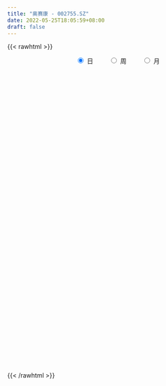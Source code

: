 ```yaml
---
title: "奥赛康 - 002755.SZ"
date: 2022-05-25T18:05:59+08:00
draft: false
---
```

{{< rawhtml >}}
    <div style="text-align: center">
        <label style="padding: 1rem;"><input style="margin-right: .5rem" type="radio" name="period" value="D" checked onclick="period_change(this)">日</label>
        <label style="padding: 1rem;"><input style="margin-right: .5rem" type="radio" name="period" value="W" onclick="period_change(this)">周</label>
        <label style="padding: 1rem;"><input style="margin-right: .5rem" type="radio" name="period" value="M" onclick="period_change(this)">月</label>
    </div>
    <div id="chart" style="height: 700px;"></div> 
    <script type="text/javascript">
        const D_v = [19133.1,23947.04,15604.1,13446.9,20230.55,11198.94,10603.0,24685.96,15174.01,17225.31,13913.3,32974.3,13613.81,39323.81,14597.67,12302.87,15708.53,20992.11,20448.67,9148.48,19006.81,14945.27,13310.89,20410.63,11334.77,13859.94,13326.19,13798.34,13810.28,19787.56,14853.7,14745.25,21024.53,20745.02,31157.51,18653.51,18415.11,13772.4,13165.37,17562.25,15496.0,16410.85,19419.75,43965.91,18924.09,14592.1,13659.76,14259.65,11035.7,17398.89,23023.6,20083.4,11269.7,17185.42,11309.6,16431.72,16009.18,18704.69,12387.46,10755.2,9518.85,8356.5,10265.4,9144.65,11172.0,7544.84,9006.64,24723.54,23884.2,15470.67,16923.79,8555.79,8182.2,9477.08,10309.35,34014.3,17274.26,10521.75,16242.3,14322.09,16048.3,16973.78,13105.2,15759.7,15355.51,16884.83,22465.21,18026.9,12821.0,17846.21,14108.1,14252.1,28109.59,22546.44,21341.67,9530.49,16156.9,6305.66,8385.8,9795.56,8762.69,8113.27,12146.77,9404.88,16642.83,7165.23,9457.4,23029.14,38024.04,34742.53,90241.03,13447.0,67278.87,39855.38,37025.65,27905.2,17397.9,14022.98,10389.92,10230.7,17135.37,12113.2,13165.3,14648.8,10844.4,41428.05,26739.28,11568.3,24424.21,14968.5,11757.91,13497.51,8396.1,22026.7,12057.4,16122.5,12422.1,10746.0,13302.77,14553.7,8546.07,10525.7,14854.7,7307.8,7169.8,9387.82,31646.69,25408.03,29725.45,11083.71,18415.7,9797.84,15747.49,34526.2,17593.75,27924.18,18134.4,57359.46,30980.66,77187.49,99185.41,84996.7,42818.29,36834.5,49061.94,35869.76,27146.8,27631.46,29030.67,18276.0,21079.7,21175.5,19787.75,18534.38,15642.0,17567.37,13002.31,10571.7,13629.83,23536.09,9827.0,12767.15,9659.94,8630.47,13357.2,11604.4,10558.5,16817.5,10961.5,10488.14,17830.62,14074.53,11350.0,7487.33,10110.9,12338.92,18568.18,14205.5,17299.13,20157.52,15355.1,16328.52,15109.7,16591.6,18632.7,14921.09,9167.14,23712.28,17123.45,22571.68,87501.12,56459.21,24213.1,23639.9,23940.98,23375.66,20810.0,14177.5,13712.1,15844.33,15890.71,13240.2,11334.61,8107.0,10023.0,8483.8,6544.5,8551.7,15345.28,12808.1,17038.28,25765.7,24056.88,19033.78,22768.76,24330.42,13032.91,9714.32,11575.2,13196.8,15459.32,17859.4,14288.4,15095.7,10350.98,8295.4,10710.38,13158.98,18645.2,13169.02]
const D_histogram = [0.0,-0.005654245,-0.0013456764,-0.0035874841,-0.0248957407,-0.0286903512,-0.0375935224,-0.0623373492,-0.0584925378,-0.0399369858,-0.0212177576,-0.0397751415,-0.0435552567,-0.006358399,0.0087144659,0.0185363031,0.0213699441,0.0435004564,0.0393949286,0.0315362866,0.0185255218,-0.0002208823,-0.0222044661,-0.0506682722,-0.0627344153,-0.0509582494,-0.0445100803,-0.0244072034,-0.0082311967,0.0040161348,0.00740628,0.0107939048,0.0222740598,0.0413647633,0.0571106234,0.0583172301,0.0361748594,0.0247268042,0.010314681,-0.009690501,-0.0295778059,-0.0387086391,-0.0322343496,-0.0041196399,0.0067383106,0.0055573325,-0.003758347,-0.009379494,-0.0098162256,-0.0190835548,-0.0410145471,-0.0766596819,-0.0990737999,-0.1207286515,-0.1264573755,-0.1069373174,-0.0857730632,-0.0510905204,-0.0306964757,-0.0215336643,-0.0147362092,0.0011049421,0.0109325664,0.0202799906,0.0192175554,0.0186622589,0.0228786381,0.0393852862,0.0556202209,0.0534762498,0.0359741841,0.0262740496,0.021274451,0.0245400688,0.0187191572,0.0425651772,0.0396246047,0.0320839082,0.034745646,0.0308198142,0.0363022846,0.0498642629,0.0561785486,0.0632346632,0.0689653707,0.0606442067,0.0470044739,0.0338299331,0.0234750213,0.0179294223,0.0220298184,0.0223383278,0.0399865458,0.0330251325,0.0122048903,-0.0034746507,-0.0272275889,-0.0375027813,-0.029771792,-0.020026765,-0.020971763,-0.0093744252,0.0037540305,0.004381857,-0.0079737807,-0.0080178496,-0.0054300943,-0.0013160408,0.0220491234,0.0364219402,0.1100542618,0.0635561358,-0.0061669982,-0.072099997,-0.1403330615,-0.1876039026,-0.1869215936,-0.1832345101,-0.1685052737,-0.1395849835,-0.0978625095,-0.0653962267,-0.0434753134,-0.0158123653,0.0006337715,0.0481146252,0.0677763857,0.0764746191,0.106388798,0.1139667264,0.1100786081,0.1034239605,0.0894048397,0.063642824,0.0489567909,0.0488911959,0.0380979381,0.0331851128,0.0232054585,0.0009476244,-0.0074196498,-0.0040723465,-0.0063122952,-0.0080933565,-0.0088368068,-0.0056799059,0.032316124,0.030732748,0.036263556,0.0446044575,0.0522532347,0.0442700819,0.0402084373,0.0585094688,0.0610163184,0.0724984982,0.0767137315,0.1059726698,0.1255406466,0.1530388375,0.1664864568,0.1317524489,0.109182959,0.0900668201,0.0853991733,0.0528233602,0.0285932441,0.0146281221,-0.0247513747,-0.0581558819,-0.0948661858,-0.1302315116,-0.1638794518,-0.2045243992,-0.2207928651,-0.2344664592,-0.233137093,-0.2085407735,-0.1695370749,-0.1021015101,-0.0546093147,-0.0385749831,-0.0225888046,-0.0112484049,-0.0059414409,-0.0123388953,-0.0072018419,0.0112937055,0.0186596679,0.0288319831,0.0133608837,0.0164209189,0.0238781287,0.0291788234,0.0359743639,0.0362486754,0.0431876119,0.0398017363,0.0000369435,-0.0387469922,-0.0377804704,-0.0182454556,-0.0103907242,-0.0383248157,-0.0456574652,-0.0319309582,-0.0165007718,0.0005023338,0.0156843091,0.0359131662,0.0894336828,0.0899736884,0.0857911086,0.0812249329,0.0751962117,0.0754153865,0.0544783563,0.0480578318,0.0241595942,-0.0133246748,-0.0586054014,-0.078823937,-0.099963378,-0.1037514309,-0.110906986,-0.1042291015,-0.0979276645,-0.0919693123,-0.116323031,-0.1485613331,-0.2015818987,-0.2414151539,-0.2403501974,-0.2271989403,-0.1658004975,-0.1293328527,-0.1081937377,-0.0694440281,-0.0355692717,-0.0141028624,0.0189147264,0.0535693638,0.0624224339,0.0551353922,0.0552191445,0.0534107551,0.0618766524,0.0838555674,0.0663739907,0.0695968403]
const D_fast = [0.0,-0.0070678063,-0.0030956567,-0.0062343354,-0.0337665272,-0.0447337256,-0.0630352773,-0.1033634414,-0.1141417644,-0.1055704589,-0.0921556702,-0.1206568394,-0.1353257688,-0.0997185109,-0.0824670295,-0.0680111164,-0.0598349895,-0.0268293631,-0.0210861587,-0.021060729,-0.0294401134,-0.0482417381,-0.0757764384,-0.1169073126,-0.1446570595,-0.145620456,-0.150299807,-0.1362987309,-0.1221805233,-0.1089291582,-0.103687443,-0.0976013419,-0.080552672,-0.0511207776,-0.0210972618,-0.0053113475,-0.0184100033,-0.0236763576,-0.0355098105,-0.0579376177,-0.0852193741,-0.104027367,-0.105611665,-0.0785268652,-0.065984337,-0.065775982,-0.0760312483,-0.0839972688,-0.0868880568,-0.1009262747,-0.1331109038,-0.187920959,-0.235103527,-0.2869405414,-0.3242836093,-0.3314978806,-0.3317768922,-0.3098669795,-0.2971470538,-0.2933676584,-0.2902542556,-0.2741368688,-0.2615761028,-0.247158681,-0.2434167274,-0.2393064591,-0.2293704204,-0.2030174508,-0.1728774609,-0.1616523695,-0.1701608892,-0.1732925113,-0.1729734971,-0.1635728621,-0.1647139844,-0.1302266701,-0.1232610915,-0.1227808109,-0.1114326616,-0.1076535399,-0.0930954982,-0.0670674542,-0.0467085314,-0.023843751,-0.0008717009,0.0059681869,0.0040795726,-0.000637485,-0.0051236415,-0.0061868849,0.0034209658,0.0093140572,0.0369589116,0.0382537814,0.0204847617,0.0039365581,-0.0266232773,-0.0462741651,-0.0459861237,-0.0412477879,-0.0474357267,-0.0381819952,-0.0241150319,-0.0223917411,-0.036740824,-0.0387893553,-0.0375591236,-0.0337740803,-0.0048966352,0.0185816666,0.1197275536,0.0891184616,0.017853578,-0.06610442,-0.1694207498,-0.2635925667,-0.309640656,-0.3517622,-0.3791592821,-0.3851352377,-0.3678783912,-0.3517611651,-0.34070908,-0.3169992233,-0.3003946436,-0.2408851336,-0.2042792767,-0.1764623885,-0.1199510101,-0.0838814002,-0.0602498664,-0.0410485239,-0.0327164347,-0.0425677445,-0.0450145799,-0.0328573759,-0.0341261491,-0.0307426963,-0.0349209859,-0.0569419139,-0.0671641006,-0.0648348839,-0.0686529064,-0.0724573068,-0.0754099589,-0.0736730344,-0.0275979734,-0.0214981625,-0.0069014654,0.0125905504,0.0333026363,0.036387004,0.0423774687,0.0753058673,0.0930667965,0.1226736009,0.1460672671,0.2018193728,0.2527725112,0.3185304116,0.373599645,0.3718037494,0.3765299992,0.3799305654,0.3966127119,0.3772427388,0.3601609338,0.3498528423,0.3042855018,0.2563420241,0.1959151738,0.1279919701,0.0533741669,-0.0384018803,-0.1098685624,-0.1821587714,-0.2391136784,-0.2666525523,-0.2700331224,-0.2281229352,-0.1942830685,-0.1878924826,-0.1775535053,-0.1690252068,-0.1652036031,-0.1746857813,-0.1713491883,-0.1500302145,-0.1379993352,-0.1206190242,-0.1327499027,-0.1255846377,-0.1121578958,-0.0995624952,-0.0837733637,-0.0744368833,-0.0567010439,-0.0501364855,-0.0898920424,-0.1383627261,-0.1468413219,-0.1318676711,-0.1266106207,-0.1641259161,-0.182872932,-0.1771291645,-0.1658241711,-0.1486954819,-0.1295924294,-0.1003852808,-0.0245063435,-0.0014729158,0.0157922816,0.0315323391,0.0443026708,0.0633756923,0.0560582511,0.0616521846,0.0437938455,0.0029784078,-0.0569536691,-0.096878189,-0.1430084745,-0.172734385,-0.2076166867,-0.2269960775,-0.2451765567,-0.2622105326,-0.3156450091,-0.3850236444,-0.4884396846,-0.5886267283,-0.6476493212,-0.6912977991,-0.6713494807,-0.6672150491,-0.6731243686,-0.6517356659,-0.6267532275,-0.6088125338,-0.5710662634,-0.5230192851,-0.4985606065,-0.4920638001,-0.4781752617,-0.4666309623,-0.442695902,-0.3997530951,-0.4006411741,-0.3800191144]
const D_slow = [0.0,-0.0014135613,-0.0017499803,-0.0026468514,-0.0088707865,-0.0160433743,-0.0254417549,-0.0410260922,-0.0556492267,-0.0656334731,-0.0709379125,-0.0808816979,-0.0917705121,-0.0933601118,-0.0911814954,-0.0865474196,-0.0812049336,-0.0703298195,-0.0604810873,-0.0525970157,-0.0479656352,-0.0480208558,-0.0535719723,-0.0662390404,-0.0819226442,-0.0946622066,-0.1057897266,-0.1118915275,-0.1139493267,-0.112945293,-0.111093723,-0.1083952468,-0.1028267318,-0.092485541,-0.0782078851,-0.0636285776,-0.0545848627,-0.0484031617,-0.0458244915,-0.0482471167,-0.0556415682,-0.0653187279,-0.0733773154,-0.0744072253,-0.0727226477,-0.0713333145,-0.0722729013,-0.0746177748,-0.0770718312,-0.0818427199,-0.0920963567,-0.1112612771,-0.1360297271,-0.16621189,-0.1978262338,-0.2245605632,-0.246003829,-0.2587764591,-0.266450578,-0.2718339941,-0.2755180464,-0.2752418109,-0.2725086693,-0.2674386716,-0.2626342828,-0.257968718,-0.2522490585,-0.242402737,-0.2284976817,-0.2151286193,-0.2061350733,-0.1995665609,-0.1942479481,-0.1881129309,-0.1834331416,-0.1727918473,-0.1628856961,-0.1548647191,-0.1461783076,-0.1384733541,-0.1293977829,-0.1169317172,-0.10288708,-0.0870784142,-0.0698370715,-0.0546760199,-0.0429249014,-0.0344674181,-0.0285986628,-0.0241163072,-0.0186088526,-0.0130242707,-0.0030276342,0.0052286489,0.0082798715,0.0074112088,0.0006043116,-0.0087713837,-0.0162143317,-0.021221023,-0.0264639637,-0.02880757,-0.0278690624,-0.0267735981,-0.0287670433,-0.0307715057,-0.0321290293,-0.0324580395,-0.0269457587,-0.0178402736,0.0096732918,0.0255623258,0.0240205762,0.005995577,-0.0290876884,-0.075988664,-0.1227190624,-0.16852769,-0.2106540084,-0.2455502543,-0.2700158816,-0.2863649383,-0.2972337667,-0.301186858,-0.3010284151,-0.2889997588,-0.2720556624,-0.2529370076,-0.2263398081,-0.1978481265,-0.1703284745,-0.1444724844,-0.1221212744,-0.1062105685,-0.0939713707,-0.0817485718,-0.0722240872,-0.0639278091,-0.0581264444,-0.0578895383,-0.0597444508,-0.0607625374,-0.0623406112,-0.0643639503,-0.066573152,-0.0679931285,-0.0599140975,-0.0522309105,-0.0431650215,-0.0320139071,-0.0189505984,-0.0078830779,0.0021690314,0.0167963986,0.0320504782,0.0501751027,0.0693535356,0.095846703,0.1272318647,0.1654915741,0.2071131883,0.2400513005,0.2673470402,0.2898637453,0.3112135386,0.3244193786,0.3315676897,0.3352247202,0.3290368765,0.314497906,0.2907813596,0.2582234817,0.2172536187,0.1661225189,0.1109243027,0.0523076878,-0.0059765854,-0.0581117788,-0.1004960475,-0.1260214251,-0.1396737537,-0.1493174995,-0.1549647007,-0.1577768019,-0.1592621621,-0.162346886,-0.1641473464,-0.1613239201,-0.1566590031,-0.1494510073,-0.1461107864,-0.1420055567,-0.1360360245,-0.1287413186,-0.1197477276,-0.1106855588,-0.0998886558,-0.0899382217,-0.0899289859,-0.0996157339,-0.1090608515,-0.1136222154,-0.1162198965,-0.1258011004,-0.1372154667,-0.1451982063,-0.1493233992,-0.1491978158,-0.1452767385,-0.136298447,-0.1139400263,-0.0914466042,-0.069998827,-0.0496925938,-0.0308935409,-0.0120396942,0.0015798948,0.0135943528,0.0196342513,0.0163030826,0.0016517323,-0.018054252,-0.0430450965,-0.0689829542,-0.0967097007,-0.122766976,-0.1472488922,-0.1702412203,-0.199321978,-0.2364623113,-0.286857786,-0.3472115744,-0.4072991238,-0.4640988589,-0.5055489832,-0.5378821964,-0.5649306308,-0.5822916379,-0.5911839558,-0.5947096714,-0.5899809898,-0.5765886488,-0.5609830404,-0.5471991923,-0.5333944062,-0.5200417174,-0.5045725543,-0.4836086625,-0.4670151648,-0.4496159547]
const D_data = [['2021-05-13', 13.6884, 13.8066, 13.5506, 13.9543],['2021-05-14', 13.7574, 13.718, 13.5998, 13.8559],['2021-05-17', 13.718, 13.8362, 13.6097, 13.9346],['2021-05-18', 13.8362, 13.7574, 13.6589, 13.9543],['2021-05-19', 13.7574, 13.4422, 13.3733, 13.7574],['2021-05-20', 13.5506, 13.5703, 13.4422, 13.6392],['2021-05-21', 13.5801, 13.4422, 13.4127, 13.6392],['2021-05-24', 13.4422, 13.1074, 12.9893, 13.521],['2021-05-25', 13.1271, 13.3536, 13.1271, 13.3635],['2021-05-26', 13.4029, 13.5506, 13.2551, 13.6294],['2021-05-27', 13.6195, 13.6195, 13.4718, 13.6392],['2021-05-28', 13.4915, 13.1173, 12.9991, 13.59],['2021-05-31', 13.0286, 13.1961, 13.0089, 13.265],['2021-06-01', 13.1862, 13.7672, 13.1074, 13.974],['2021-06-02', 13.7377, 13.6195, 13.5703, 13.8756],['2021-06-03', 13.6884, 13.6195, 13.521, 13.8066],['2021-06-04', 13.6195, 13.5703, 13.4915, 13.718],['2021-06-07', 13.6786, 13.8952, 13.6786, 13.9248],['2021-06-08', 13.8952, 13.6392, 13.5506, 13.8952],['2021-06-09', 13.5407, 13.5801, 13.4521, 13.6687],['2021-06-10', 13.5801, 13.4718, 13.3438, 13.7672],['2021-06-11', 13.4619, 13.3142, 13.1468, 13.4718],['2021-06-15', 13.393, 13.1468, 13.1074, 13.393],['2021-06-16', 13.1862, 12.8908, 12.8317, 13.2453],['2021-06-17', 12.9893, 12.9302, 12.8514, 12.9991],['2021-06-18', 13.05, 13.17, 12.93, 13.33],['2021-06-21', 13.17, 13.1, 12.98, 13.21],['2021-06-22', 13.11, 13.3, 13.11, 13.3],['2021-06-23', 13.31, 13.32, 13.24, 13.42],['2021-06-24', 13.51, 13.33, 13.31, 13.8],['2021-06-25', 13.23, 13.25, 13.16, 13.38],['2021-06-28', 13.25, 13.26, 13.06, 13.32],['2021-06-29', 13.26, 13.4, 13.18, 13.56],['2021-06-30', 13.34, 13.59, 13.25, 13.62],['2021-07-01', 13.6, 13.67, 13.45, 13.82],['2021-07-02', 13.66, 13.57, 13.46, 13.76],['2021-07-05', 13.55, 13.25, 13.16, 13.64],['2021-07-06', 13.2, 13.31, 13.11, 13.32],['2021-07-07', 13.13, 13.21, 13.1, 13.36],['2021-07-08', 13.21, 13.04, 12.97, 13.25],['2021-07-09', 12.96, 12.91, 12.8, 13.08],['2021-07-12', 12.95, 12.93, 12.86, 13.01],['2021-07-13', 12.94, 13.08, 12.84, 13.19],['2021-07-14', 13.56, 13.42, 13.35, 13.83],['2021-07-15', 13.33, 13.3, 13.06, 13.37],['2021-07-16', 13.2, 13.17, 13.1, 13.27],['2021-07-19', 13.17, 13.03, 12.98, 13.17],['2021-07-20', 12.95, 13.02, 12.86, 13.08],['2021-07-21', 13.01, 13.05, 12.93, 13.1],['2021-07-22', 13.04, 12.89, 12.88, 13.06],['2021-07-23', 12.91, 12.61, 12.55, 12.96],['2021-07-26', 12.6, 12.22, 12.15, 12.62],['2021-07-27', 12.21, 12.14, 12.11, 12.35],['2021-07-28', 12.15, 11.92, 11.7, 12.24],['2021-07-29', 11.98, 11.92, 11.84, 12.09],['2021-07-30', 11.9, 12.15, 11.71, 12.16],['2021-08-02', 12.12, 12.17, 11.9, 12.25],['2021-08-03', 12.18, 12.4, 12.09, 12.5],['2021-08-04', 12.34, 12.3, 12.21, 12.4],['2021-08-05', 12.31, 12.18, 12.18, 12.4],['2021-08-06', 12.12, 12.14, 12.04, 12.23],['2021-08-09', 12.12, 12.27, 12.11, 12.31],['2021-08-10', 12.4, 12.23, 12.11, 12.4],['2021-08-11', 12.17, 12.25, 12.17, 12.33],['2021-08-12', 12.2, 12.12, 12.12, 12.28],['2021-08-13', 12.14, 12.1, 12.05, 12.2],['2021-08-16', 12.07, 12.15, 12.05, 12.2],['2021-08-17', 12.2, 12.35, 12.08, 12.46],['2021-08-18', 12.36, 12.44, 12.15, 12.48],['2021-08-19', 12.57, 12.26, 12.21, 12.57],['2021-08-20', 12.26, 12.02, 11.95, 12.31],['2021-08-23', 11.96, 12.04, 11.95, 12.1],['2021-08-24', 12.04, 12.05, 12.0, 12.11],['2021-08-25', 12.09, 12.14, 12.05, 12.23],['2021-08-26', 12.2, 12.01, 12.01, 12.2],['2021-08-27', 12.01, 12.43, 11.91, 12.58],['2021-08-30', 12.2, 12.16, 12.1, 12.27],['2021-08-31', 12.13, 12.08, 12.02, 12.27],['2021-09-01', 12.08, 12.2, 12.01, 12.38],['2021-09-02', 12.19, 12.12, 12.1, 12.2],['2021-09-03', 12.12, 12.25, 12.06, 12.29],['2021-09-06', 12.26, 12.42, 12.19, 12.44],['2021-09-07', 12.42, 12.41, 12.3, 12.45],['2021-09-08', 12.41, 12.49, 12.35, 12.5],['2021-09-09', 12.51, 12.55, 12.42, 12.58],['2021-09-10', 12.56, 12.41, 12.3, 12.59],['2021-09-13', 12.41, 12.32, 12.28, 12.49],['2021-09-14', 12.32, 12.28, 12.25, 12.46],['2021-09-15', 12.24, 12.27, 12.12, 12.35],['2021-09-16', 12.26, 12.3, 12.26, 12.44],['2021-09-17', 12.3, 12.43, 12.25, 12.43],['2021-09-22', 12.34, 12.41, 12.31, 12.51],['2021-09-23', 12.41, 12.7, 12.36, 12.75],['2021-09-24', 12.67, 12.45, 12.39, 12.72],['2021-09-27', 12.45, 12.22, 12.03, 12.54],['2021-09-28', 12.21, 12.19, 12.09, 12.29],['2021-09-29', 12.11, 11.97, 11.95, 12.22],['2021-09-30', 12.0, 12.02, 11.94, 12.1],['2021-10-08', 12.1, 12.21, 12.06, 12.24],['2021-10-11', 12.36, 12.26, 12.23, 12.38],['2021-10-12', 12.21, 12.13, 12.09, 12.28],['2021-10-13', 12.13, 12.3, 12.11, 12.39],['2021-10-14', 12.3, 12.38, 12.25, 12.48],['2021-10-15', 12.44, 12.26, 12.2, 12.44],['2021-10-18', 12.25, 12.06, 11.99, 12.25],['2021-10-19', 12.06, 12.17, 12.01, 12.17],['2021-10-20', 12.16, 12.2, 12.05, 12.29],['2021-10-21', 12.27, 12.23, 12.18, 12.52],['2021-10-22', 12.38, 12.55, 12.26, 12.68],['2021-10-25', 12.69, 12.56, 12.38, 12.74],['2021-10-26', 12.62, 13.6, 12.49, 13.82],['2021-10-28', 12.24, 12.24, 12.24, 12.25],['2021-10-29', 11.11, 11.66, 11.1, 11.85],['2021-11-01', 11.26, 11.31, 11.26, 11.58],['2021-11-02', 11.31, 10.83, 10.81, 11.46],['2021-11-03', 10.8, 10.64, 10.55, 10.82],['2021-11-04', 10.65, 10.95, 10.64, 10.96],['2021-11-05', 10.88, 10.83, 10.78, 11.05],['2021-11-08', 10.8, 10.85, 10.72, 10.93],['2021-11-09', 10.85, 10.99, 10.85, 11.06],['2021-11-10', 10.92, 11.21, 10.92, 11.21],['2021-11-11', 11.16, 11.19, 11.11, 11.24],['2021-11-12', 11.18, 11.12, 11.01, 11.22],['2021-11-15', 11.15, 11.26, 11.02, 11.32],['2021-11-16', 11.19, 11.19, 11.13, 11.28],['2021-11-17', 11.49, 11.73, 11.47, 12.2],['2021-11-18', 11.71, 11.57, 11.5, 11.97],['2021-11-19', 11.46, 11.53, 11.41, 11.6],['2021-11-22', 11.69, 11.94, 11.68, 12.05],['2021-11-23', 11.96, 11.82, 11.7, 11.96],['2021-11-24', 11.82, 11.75, 11.74, 11.89],['2021-11-25', 11.8, 11.75, 11.6, 11.89],['2021-11-26', 11.75, 11.66, 11.63, 11.82],['2021-11-29', 11.69, 11.45, 11.42, 11.83],['2021-11-30', 11.47, 11.51, 11.45, 11.64],['2021-12-01', 11.56, 11.68, 11.44, 11.75],['2021-12-02', 11.7, 11.54, 11.5, 11.77],['2021-12-03', 11.55, 11.59, 11.46, 11.64],['2021-12-06', 11.66, 11.5, 11.49, 11.79],['2021-12-07', 11.54, 11.26, 11.22, 11.59],['2021-12-08', 11.27, 11.34, 11.2, 11.36],['2021-12-09', 11.35, 11.46, 11.3, 11.48],['2021-12-10', 11.48, 11.38, 11.33, 11.52],['2021-12-13', 11.38, 11.36, 11.33, 11.47],['2021-12-14', 11.31, 11.35, 11.31, 11.45],['2021-12-15', 11.37, 11.39, 11.31, 11.44],['2021-12-16', 11.46, 11.94, 11.3, 12.06],['2021-12-17', 11.7, 11.56, 11.53, 11.75],['2021-12-20', 11.6, 11.68, 11.56, 11.97],['2021-12-21', 11.66, 11.78, 11.6, 11.79],['2021-12-22', 11.79, 11.85, 11.73, 11.89],['2021-12-23', 11.81, 11.69, 11.66, 11.87],['2021-12-24', 11.69, 11.74, 11.48, 11.82],['2021-12-27', 11.74, 12.1, 11.69, 12.18],['2021-12-28', 12.3, 12.01, 11.89, 12.3],['2021-12-29', 12.18, 12.22, 11.95, 12.48],['2021-12-30', 12.22, 12.24, 12.09, 12.32],['2021-12-31', 12.24, 12.73, 12.24, 13.16],['2022-01-04', 12.72, 12.85, 12.61, 13.03],['2022-01-05', 12.8, 13.21, 12.46, 13.48],['2022-01-06', 13.72, 13.3, 13.1, 14.28],['2022-01-07', 13.01, 12.79, 12.75, 13.57],['2022-01-10', 12.76, 12.92, 12.76, 13.14],['2022-01-11', 13.1, 12.97, 12.9, 13.25],['2022-01-12', 12.98, 13.2, 12.85, 13.36],['2022-01-13', 13.19, 12.85, 12.79, 13.3],['2022-01-14', 12.89, 12.88, 12.64, 13.08],['2022-01-17', 12.94, 12.97, 12.79, 13.14],['2022-01-18', 13.01, 12.55, 12.5, 13.15],['2022-01-19', 12.52, 12.44, 12.35, 12.62],['2022-01-20', 12.44, 12.19, 12.16, 12.58],['2022-01-21', 12.23, 11.96, 11.94, 12.26],['2022-01-24', 11.9, 11.71, 11.6, 12.11],['2022-01-25', 11.66, 11.3, 11.28, 11.83],['2022-01-26', 11.33, 11.3, 11.16, 11.41],['2022-01-27', 11.32, 11.08, 11.03, 11.39],['2022-01-28', 11.14, 11.05, 10.91, 11.2],['2022-02-07', 11.18, 11.23, 11.0, 11.28],['2022-02-08', 11.3, 11.42, 11.27, 11.6],['2022-02-09', 11.45, 11.94, 11.4, 12.0],['2022-02-10', 11.94, 11.92, 11.8, 12.04],['2022-02-11', 11.91, 11.64, 11.63, 11.91],['2022-02-14', 11.58, 11.68, 11.55, 11.72],['2022-02-15', 11.64, 11.66, 11.59, 11.75],['2022-02-16', 11.74, 11.6, 11.59, 11.74],['2022-02-17', 11.59, 11.42, 11.4, 11.69],['2022-02-18', 11.47, 11.53, 11.01, 11.55],['2022-02-21', 11.58, 11.74, 11.49, 11.75],['2022-02-22', 11.65, 11.66, 11.5, 11.7],['2022-02-23', 11.65, 11.74, 11.64, 11.88],['2022-02-24', 11.69, 11.4, 11.28, 11.84],['2022-02-25', 11.4, 11.59, 11.4, 11.68],['2022-02-28', 11.6, 11.67, 11.42, 11.77],['2022-03-01', 11.78, 11.68, 11.6, 11.81],['2022-03-02', 11.69, 11.74, 11.55, 11.76],['2022-03-03', 11.77, 11.69, 11.65, 11.8],['2022-03-04', 11.6, 11.81, 11.6, 11.96],['2022-03-07', 11.81, 11.71, 11.68, 11.9],['2022-03-08', 11.72, 11.14, 11.13, 11.72],['2022-03-09', 11.17, 10.91, 10.56, 11.31],['2022-03-10', 11.11, 11.26, 10.93, 11.35],['2022-03-11', 11.1, 11.51, 11.06, 11.54],['2022-03-14', 11.51, 11.41, 11.35, 11.69],['2022-03-15', 11.36, 10.87, 10.87, 11.4],['2022-03-16', 10.98, 10.98, 10.5, 11.13],['2022-03-17', 11.04, 11.21, 11.04, 11.38],['2022-03-18', 11.21, 11.27, 11.11, 11.39],['2022-03-21', 11.27, 11.35, 11.09, 11.47],['2022-03-22', 11.3, 11.4, 11.21, 11.45],['2022-03-23', 11.4, 11.56, 11.34, 11.72],['2022-03-24', 11.5, 12.21, 11.39, 12.72],['2022-03-25', 12.2, 11.75, 11.75, 12.2],['2022-03-28', 11.71, 11.74, 11.56, 11.85],['2022-03-29', 11.69, 11.77, 11.6, 11.89],['2022-03-30', 11.84, 11.78, 11.68, 12.1],['2022-03-31', 11.78, 11.9, 11.68, 12.09],['2022-04-01', 11.84, 11.63, 11.59, 11.95],['2022-04-06', 11.65, 11.78, 11.63, 11.88],['2022-04-07', 11.81, 11.51, 11.5, 11.81],['2022-04-08', 11.62, 11.18, 11.14, 11.69],['2022-04-11', 11.08, 10.83, 10.81, 11.15],['2022-04-12', 10.86, 10.91, 10.65, 10.93],['2022-04-13', 10.86, 10.71, 10.69, 10.86],['2022-04-14', 10.68, 10.77, 10.68, 10.86],['2022-04-15', 10.88, 10.6, 10.59, 10.88],['2022-04-18', 10.59, 10.67, 10.38, 10.85],['2022-04-19', 10.71, 10.6, 10.56, 10.75],['2022-04-20', 10.6, 10.53, 10.5, 10.69],['2022-04-21', 10.52, 9.99, 9.92, 10.56],['2022-04-22', 10.0, 9.6, 9.48, 10.0],['2022-04-25', 9.59, 8.93, 8.85, 9.6],['2022-04-26', 8.95, 8.62, 8.57, 9.09],['2022-04-27', 8.6, 8.78, 8.31, 8.88],['2022-04-28', 8.93, 8.72, 8.63, 9.09],['2022-04-29', 8.79, 9.3, 8.72, 9.45],['2022-05-05', 9.05, 9.06, 8.97, 9.32],['2022-05-06', 8.88, 8.85, 8.83, 9.01],['2022-05-09', 8.8, 9.08, 8.77, 9.1],['2022-05-10', 9.01, 9.09, 8.86, 9.22],['2022-05-11', 9.18, 8.98, 8.98, 9.28],['2022-05-12', 8.96, 9.19, 8.61, 9.26],['2022-05-13', 9.23, 9.34, 9.1, 9.38],['2022-05-16', 9.35, 9.1, 9.03, 9.38],['2022-05-17', 9.18, 8.87, 8.81, 9.18],['2022-05-18', 8.85, 8.91, 8.83, 8.99],['2022-05-19', 8.88, 8.85, 8.72, 8.88],['2022-05-20', 8.85, 8.97, 8.85, 9.02],['2022-05-23', 8.99, 9.21, 8.99, 9.21],['2022-05-24', 9.3, 8.72, 8.7, 9.3],['2022-05-25', 8.74, 8.93, 8.68, 9.02]]
const W_v = [115778.02,78060.1,47590.61,45116.27,51264.93,51823.27,35876.14,71455.62,52997.23,61860.41,33633.89,44587.32,71821.67,42105.76,208609.63,54095.56,58443.43,49726.21,50363.47,36602.54,69799.02,33123.0,26261.15,19249.6,21063.71,17347.33,18017.18,12733.88,17184.06,12123.79,17563.12,123921.58,29951.77,26614.15,7829.39,4357.0,11851.01,45622.82,21372.57,22928.45,15645.52,9114.77,28509.92,17317.86,55615.15,33029.38,26617.19,49618.61,54957.14,66217.34,120104.61,198041.95,89074.97,94111.02,93198.29,3077.43,21271.0,496049.4,1334479.5900000001,1209969.23,718041.74,473744.11,478770.34,298912.69,401795.74,252443.69,411517.25,395754.77,504486.24,440029.49,463938.13,262114.82,374312.34,213793.18,135689.39,164346.45,76832.93,142377.37,130828.27,466528.45,261100.31,316749.89,385532.55,549026.49,431495.28,427506.83,236914.02,549782.0600000001,286232.24,471587.33,166795.79,130877.66,135271.35,143116.36,114844.79,106639.78,106079.21,132183.51,125708.3,107682.38,111295.92,132391.5,86805.42,80379.85,63685.93,64558.1,98872.13,95083.18,194179.72,280951.95,284857.07,147073.27,139823.58,205455.67,38931.0,343021.99,265203.88,247509.78,192855.86,228036.52,282841.96,302434.35,230626.21,163318.41,159845.84,240493.85,162364.13,132808.87,171647.6,186822.27,199650.87,292969.44,359648.39,376827.97,236506.25,201044.55,288557.44,252580.7,117937.7,135907.82,292284.06,412686.24,337869.75,563321.26,228479.52,590468.54,307207.36,265061.25,248583.41,331929.8,343657.58,153362.79,338770.71,540963.54,511884.14,394245.37,397921.62,470072.73,252438.94,152824.45,203952.58,107588.86,129186.31,75631.4,67557.87,74290.32,17178.19,97021.14,89026.64,136998.9,135396.38,97499.06,62337.55,123613.97,73128.32,52387.18,76429.83,105042.84,76063.61,124271.28,88598.99,144677.17,121299.2,129628.72,49238.99,72565.87,183238.67,116361.52,76397.4,100933.74,122325.55,129314.88,85415.97,29034.26,231161.02,51242.71,88466.68,71083.49,103972.88,95546.69,84541.34,58916.23,75576.07,106325.82,78411.13,113312.7,79377.6,76279.84,67375.38,46483.39,90008.84,70538.72,74408.7,78079.02,85267.42,64908.13,53334.72,8385.8,48223.17,94318.64,205709.43,136207.11,63034.49,105228.83,73044.23,73374.7,61782.94,80920.14,84770.19,155537.99,292350.26,191731.29,117193.33,84533.81,70331.77,53810.51,70172.29,59855.33,83345.77,74422.23,207367.74,115979.64,43733.93,58595.52,51733.38,108663.4,37363.33,67805.04,58740.86,44973.2]
const W_histogram = [0.0,-0.0529878063,-0.1149354744,-0.1249871428,-0.1976749926,-0.3006704307,-0.3646172563,-0.3594965886,-0.3148680419,-0.2488982344,-0.2056346619,-0.154955573,-0.1178035414,-0.0835976842,-0.0109830177,0.014449582,0.0753327396,0.0735324968,0.0807121696,0.0482237674,0.0530857673,-0.0070604407,-0.0420060422,-0.0505623068,-0.102271109,-0.0839139837,-0.0491132569,-0.0273653234,-0.0065736412,-0.008752225,-0.0334838879,-0.0114494759,-0.0517956255,-0.1914340769,-0.2260639003,-0.2019269488,-0.1565541222,-0.0508233589,0.0129834122,0.0222433183,0.0689432039,0.11340891,0.1592965659,0.1030046744,0.1794989557,0.2225913681,0.2149167589,0.1204899406,0.052504762,-0.0976798348,-0.2481108464,-0.3165164219,-0.425056836,-0.4568528495,-0.4323059084,-0.3242124402,0.1735602476,0.6691199516,0.6780381429,0.7473561688,0.610790853,0.4259153204,0.3337589042,0.244194387,0.0467209506,-0.1172085191,-0.1117791807,-0.0321759922,0.0431229487,0.1460889741,0.2956823288,0.3547762784,0.2106910291,0.0833464979,-0.031320939,-0.101238352,-0.1459632969,-0.1771411974,-0.1713694222,-0.1097905146,-0.0469260525,0.0657840414,0.1477609901,0.268516182,0.2315189668,0.2168686574,0.2220316531,0.2572734599,0.2751364359,0.2412187547,0.1895907766,0.1444975472,0.0404087684,-0.1192564047,-0.2713226103,-0.3774698157,-0.3869674925,-0.4328183673,-0.4765581103,-0.4449366376,-0.4083584079,-0.3338839565,-0.2766757557,-0.2264485959,-0.1696759374,-0.1474023854,-0.1718026651,-0.1567205393,-0.0484083436,0.062476381,0.1777103258,0.2575581613,0.3067333166,0.3004957107,0.2678605206,0.3371344203,0.3988171306,0.3957269711,0.3935138659,0.4239803673,0.4158685941,0.429615457,0.3485705972,0.2736543697,0.205882969,0.190996552,0.1239208737,0.0944273556,0.0755380943,0.0684593983,-0.002407204,-0.0331574194,0.0206663112,-0.0057615297,-0.0841988982,-0.0760593135,-0.1405736068,-0.1773814934,-0.2081530845,-0.1964160009,-0.1172255873,-0.0021233517,0.0884813863,0.1854751791,0.2213604995,0.2227679786,0.1144388279,0.042085423,0.0152316716,0.039999138,0.0284748301,0.0110545594,0.0272794669,0.1723995804,0.1527534704,0.1524404558,0.2148149857,0.2385653459,0.145186429,0.0602660364,-0.0546372688,-0.1381894348,-0.2621330479,-0.3188210754,-0.3811954124,-0.4486494757,-0.4468587112,-0.4101615107,-0.4405663142,-0.4104992642,-0.3299790704,-0.3086583543,-0.2909186628,-0.3473320788,-0.3214172076,-0.3218224408,-0.3241469582,-0.3739431389,-0.3947329426,-0.3903173855,-0.3644230049,-0.253319442,-0.23546246,-0.1953697125,-0.1134680259,0.0082048002,0.1213880163,0.1495030962,0.1438570653,0.1930634472,0.2315238539,0.2418469239,0.2359561019,0.2115050806,0.1938214976,0.1368625789,0.1151603559,0.082486924,0.0413282945,0.046558476,0.0352308693,0.0211798717,0.0204181292,0.0432954682,0.0171500681,0.0203219121,-0.0106738386,-0.0550542331,-0.076653941,-0.0845826834,-0.0858870174,-0.0515045159,-0.0340916174,-0.0064520427,0.0172287349,0.0371475618,0.0248616776,0.0325448376,0.0433327944,0.0707187303,0.0316063163,-0.0433786151,-0.0653422593,-0.0451147694,-0.0172691728,0.0011674206,0.0038030226,0.0212769277,0.0470866884,0.1283531992,0.1804758314,0.2131024798,0.1668575362,0.0738595176,0.0519908422,0.0310601909,0.0225929045,0.0325406155,0.0202496628,-0.0015528348,0.0177781958,0.023546442,-0.0006020796,-0.0505308701,-0.1406891329,-0.2063431807,-0.2622991193,-0.2486567315,-0.2464230694,-0.2298357907]
const W_fast = [0.0,-0.0662347578,-0.1569162945,-0.1982147487,-0.3203213467,-0.4984843924,-0.6535855321,-0.7383390115,-0.7724274753,-0.7686822264,-0.7768273194,-0.7648871237,-0.7571859775,-0.7438795413,-0.6740106292,-0.644965634,-0.5652492915,-0.5486664101,-0.521308695,-0.5417411552,-0.5236077135,-0.5855190317,-0.6309661438,-0.652162985,-0.7294395645,-0.7320609351,-0.7095385226,-0.6946319199,-0.675483648,-0.679850288,-0.7129529229,-0.6937808799,-0.7470759359,-0.9345729065,-1.025718705,-1.0520634906,-1.0458291946,-0.952804271,-0.8857516468,-0.8709309111,-0.8069952246,-0.7341772911,-0.6484654936,-0.6790062165,-0.5576371964,-0.4588969419,-0.4128423614,-0.4771466945,-0.5320056826,-0.7066102381,-0.9190689613,-1.0666036423,-1.2814082653,-1.4274174912,-1.5109470272,-1.4839066691,-0.9427439194,-0.2799042275,-0.1014765005,0.1546805677,0.1708129651,0.0924162625,0.0836995724,0.0551836519,-0.1306095467,-0.3238411463,-0.346356603,-0.2747974126,-0.1887177345,-0.0492294655,0.1742844713,0.3220724905,0.2306599986,0.1241520918,0.0016544202,-0.0935725809,-0.17478835,-0.2502515498,-0.2873221302,-0.2531908513,-0.2020579023,-0.072901798,0.0460153981,0.2338996356,0.254782162,0.2943490171,0.3550199261,0.4545800978,0.5412271828,0.5676141903,0.5633839063,0.5544150637,0.460428477,0.2709492027,0.0510523445,-0.1494623147,-0.2557018647,-0.4097573313,-0.5726366019,-0.6522492885,-0.7177606608,-0.7267571985,-0.7387179366,-0.7451029259,-0.7307492517,-0.7453262961,-0.812677242,-0.836775251,-0.7405651413,-0.6140613215,-0.4543997952,-0.3101624193,-0.1843039349,-0.1154176131,-0.0810876731,0.0724698317,0.2338568246,0.3296984079,0.4258637691,0.5623253625,0.6581807377,0.7793314649,0.7854292544,0.7789266193,0.7626259609,0.7954886819,0.759393222,0.7535065428,0.7535018051,0.7635379587,0.6920695553,0.6530299851,0.7120202934,0.6841520702,0.5846649771,0.5737897334,0.4741320385,0.3929787784,0.3101689163,0.2728019996,0.3226860164,0.437257414,0.5499824986,0.6933450863,0.7845705315,0.8416700053,0.7619505616,0.7001185124,0.6770726789,0.7118399298,0.7074343294,0.6927776986,0.7158224728,0.9040424813,0.922584739,0.9603818384,1.0764601147,1.1598518113,1.1027695018,1.0329156182,0.9043529958,0.7862534711,0.596776596,0.4603832997,0.3027101096,0.1230936774,0.0131697641,-0.0526734131,-0.1932197951,-0.2657775612,-0.267752135,-0.3235960075,-0.3785859816,-0.5218324174,-0.5762718481,-0.6571326915,-0.7404939485,-0.8837759139,-1.0032489533,-1.0964127425,-1.1616241131,-1.1138504107,-1.1548590437,-1.1636087244,-1.1100740443,-0.986350018,-0.8428197979,-0.7773289439,-0.7470107085,-0.6495384647,-0.5531970947,-0.4824122937,-0.4293140901,-0.4008888413,-0.3701170499,-0.3928603238,-0.3857724578,-0.3978241588,-0.4286507147,-0.4117809141,-0.4143008036,-0.4230568332,-0.4187140434,-0.3850128373,-0.4068707204,-0.3986183984,-0.4322826088,-0.4904265615,-0.5311897546,-0.5602641679,-0.5830402562,-0.5615338837,-0.5526438895,-0.5266173255,-0.4986293642,-0.4694236468,-0.4754941116,-0.4596747423,-0.4380535869,-0.3929879684,-0.4241988033,-0.5100283885,-0.5483275975,-0.5393788,-0.5158504966,-0.4971220481,-0.4935356904,-0.4707425533,-0.4331611205,-0.31980631,-0.2225647199,-0.1366624516,-0.1411930112,-0.2157261503,-0.2245971152,-0.2377627188,-0.240581779,-0.2224989141,-0.2297274512,-0.2519181574,-0.2281425779,-0.2164877212,-0.2407867626,-0.3033482707,-0.4286788167,-0.5459186597,-0.6674493781,-0.7159711732,-0.7753432784,-0.8162149475]
const W_slow = [0.0,-0.0132469516,-0.0419808202,-0.0732276059,-0.122646354,-0.1978139617,-0.2889682758,-0.3788424229,-0.4575594334,-0.519783992,-0.5711926575,-0.6099315507,-0.6393824361,-0.6602818571,-0.6630276115,-0.659415216,-0.6405820311,-0.6221989069,-0.6020208645,-0.5899649227,-0.5766934808,-0.578458591,-0.5889601016,-0.6016006783,-0.6271684555,-0.6481469514,-0.6604252657,-0.6672665965,-0.6689100068,-0.671098063,-0.679469035,-0.682331404,-0.6952803104,-0.7431388296,-0.7996548047,-0.8501365419,-0.8892750724,-0.9019809121,-0.8987350591,-0.8931742295,-0.8759384285,-0.847586201,-0.8077620595,-0.7820108909,-0.737136152,-0.68148831,-0.6277591203,-0.5976366351,-0.5845104446,-0.6089304033,-0.6709581149,-0.7500872204,-0.8563514294,-0.9705646417,-1.0786411188,-1.1596942289,-1.116304167,-0.9490241791,-0.7795146434,-0.5926756012,-0.4399778879,-0.3334990578,-0.2500593318,-0.189010735,-0.1773304974,-0.2066326272,-0.2345774223,-0.2426214204,-0.2318406832,-0.1953184397,-0.1213978575,-0.0327037879,0.0199689694,0.0408055939,0.0329753591,0.0076657711,-0.0288250531,-0.0731103524,-0.115952708,-0.1434003367,-0.1551318498,-0.1386858394,-0.1017455919,-0.0346165464,0.0232631953,0.0774803596,0.1329882729,0.1973066379,0.2660907469,0.3263954356,0.3737931297,0.4099175165,0.4200197086,0.3902056074,0.3223749548,0.2280075009,0.1312656278,0.023061036,-0.0960784916,-0.207312651,-0.3094022529,-0.3928732421,-0.462042181,-0.51865433,-0.5610733143,-0.5979239107,-0.6408745769,-0.6800547117,-0.6921567976,-0.6765377024,-0.632110121,-0.5677205806,-0.4910372515,-0.4159133238,-0.3489481937,-0.2646645886,-0.164960306,-0.0660285632,0.0323499033,0.1383449951,0.2423121436,0.3497160079,0.4368586572,0.5052722496,0.5567429919,0.6044921299,0.6354723483,0.6590791872,0.6779637108,0.6950785604,0.6944767594,0.6861874045,0.6913539823,0.6899135999,0.6688638753,0.6498490469,0.6147056452,0.5703602719,0.5183220008,0.4692180005,0.4399116037,0.4393807658,0.4615011123,0.5078699071,0.563210032,0.6189020266,0.6475117336,0.6580330894,0.6618410073,0.6718407918,0.6789594993,0.6817231392,0.6885430059,0.731642901,0.7698312686,0.8079413825,0.861645129,0.9212864654,0.9575830727,0.9726495818,0.9589902646,0.9244429059,0.8589096439,0.7792043751,0.683905522,0.5717431531,0.4600284753,0.3574880976,0.2473465191,0.144721703,0.0622269354,-0.0149376532,-0.0876673189,-0.1745003386,-0.2548546405,-0.3353102507,-0.4163469902,-0.509832775,-0.6085160106,-0.706095357,-0.7972011082,-0.8605309687,-0.9193965837,-0.9682390118,-0.9966060183,-0.9945548183,-0.9642078142,-0.9268320401,-0.8908677738,-0.842601912,-0.7847209485,-0.7242592176,-0.6652701921,-0.6123939219,-0.5639385475,-0.5297229028,-0.5009328138,-0.4803110828,-0.4699790092,-0.4583393902,-0.4495316728,-0.4442367049,-0.4391321726,-0.4283083055,-0.4240207885,-0.4189403105,-0.4216087701,-0.4353723284,-0.4545358137,-0.4756814845,-0.4971532389,-0.5100293678,-0.5185522722,-0.5201652828,-0.5158580991,-0.5065712087,-0.5003557893,-0.4922195799,-0.4813863813,-0.4637066987,-0.4558051196,-0.4666497734,-0.4829853382,-0.4942640306,-0.4985813238,-0.4982894686,-0.497338713,-0.4920194811,-0.480247809,-0.4481595092,-0.4030405513,-0.3497649314,-0.3080505473,-0.2895856679,-0.2765879574,-0.2688229096,-0.2631746835,-0.2550395296,-0.2499771139,-0.2503653226,-0.2459207737,-0.2400341632,-0.2401846831,-0.2528174006,-0.2879896838,-0.339575479,-0.4051502588,-0.4673144417,-0.528920209,-0.5863791567]
const W_data = [['2017-06-16', 19.6559, 19.5881, 18.5828, 20.3224],['2017-06-23', 19.4752, 18.7578, 18.3568, 19.5825],['2017-06-30', 18.8426, 18.2621, 18.0744, 19.0629],['2017-07-07', 18.2621, 18.6126, 18.2225, 18.884],['2017-07-14', 18.6126, 17.4592, 17.3574, 18.6126],['2017-07-21', 17.3405, 16.3793, 15.7235, 17.4479],['2017-07-28', 16.1136, 16.1136, 15.8874, 16.5659],['2017-08-04', 16.2945, 16.4811, 15.8309, 17.8437],['2017-08-11', 16.3002, 16.7807, 16.0062, 17.1596],['2017-08-18', 16.6111, 17.0521, 16.4132, 17.8663],['2017-08-25', 17.0465, 16.8034, 16.5772, 17.2161],['2017-09-01', 16.8034, 16.9221, 16.679, 17.2444],['2017-09-08', 16.973, 16.7921, 16.532, 17.2444],['2017-09-15', 16.826, 16.7751, 16.5546, 17.0182],['2017-09-22', 17.9681, 17.414, 17.25, 18.4543],['2017-09-29', 17.4592, 16.9956, 16.8938, 17.4875],['2017-10-13', 17.0974, 17.6175, 17.0974, 17.6175],['2017-10-20', 17.6175, 16.9617, 16.1927, 17.6401],['2017-10-27', 16.9447, 17.0634, 16.7921, 17.8606],['2017-11-03', 16.8769, 16.4641, 16.2267, 16.9899],['2017-11-10', 16.4641, 16.8147, 16.3737, 17.6967],['2017-11-17', 16.9447, 15.7857, 15.616, 16.9504],['2017-11-24', 15.6217, 15.7404, 15.2994, 16.2832],['2017-12-01', 15.8535, 15.8309, 15.3277, 16.0062],['2017-12-08', 15.4408, 14.9772, 14.3326, 15.8818],['2017-12-15', 14.898, 15.5991, 14.8923, 15.6047],['2017-12-22', 15.6839, 15.8026, 15.4238, 16.091],['2017-12-29', 15.6274, 15.6669, 15.028, 15.9327],['2018-01-05', 15.6726, 15.6613, 15.6104, 16.3906],['2018-01-12', 15.9157, 15.322, 15.1524, 15.9496],['2018-01-19', 15.209, 14.8528, 14.7001, 15.3164],['2018-01-26', 15.6726, 15.3164, 15.062, 17.4536],['2018-02-02', 15.0959, 14.3609, 14.146, 15.4238],['2018-02-09', 14.4118, 12.4272, 11.6074, 14.4118],['2018-02-14', 12.4272, 12.9926, 12.4272, 12.9926],['2018-02-23', 12.9983, 13.411, 12.9983, 13.4902],['2018-03-02', 13.4054, 13.5976, 13.3262, 13.7163],['2018-03-09', 14.4174, 14.5531, 13.5693, 15.028],['2018-03-16', 14.5644, 14.3439, 14.1743, 15.2033],['2018-03-23', 14.3383, 13.7446, 13.6881, 14.9263],['2018-03-30', 13.575, 14.2761, 12.3707, 14.3043],['2018-04-04', 14.2761, 14.4457, 13.8803, 14.6605],['2018-04-13', 14.0782, 14.7001, 13.8633, 15.0959],['2018-04-20', 14.7001, 13.3828, 13.2866, 14.7962],['2018-04-27', 13.2753, 15.1072, 13.0718, 15.6047],['2018-05-04', 14.9941, 15.0733, 14.4231, 15.4182],['2018-05-11', 15.1863, 14.6153, 14.5361, 15.4238],['2018-05-18', 14.6945, 13.2979, 13.134, 14.6945],['2018-05-25', 13.2866, 13.1736, 13.117, 13.8464],['2018-06-01', 13.1001, 11.4476, 11.3899, 13.264],['2018-06-08', 11.4188, 10.3982, 10.3501, 11.4284],['2018-06-15', 10.4463, 10.5041, 10.3597, 11.7943],['2018-06-22', 9.8205, 9.108, 8.8866, 10.1864],['2018-06-29', 9.1369, 9.2043, 8.8385, 9.5798],['2018-07-06', 9.2043, 9.3873, 8.7518, 9.9072],['2018-08-03', 10.3308, 10.3308, 10.3308, 10.3308],['2018-08-10', 11.361, 16.6371, 11.361, 16.6371],['2018-08-17', 18.3028, 19.4966, 18.3028, 21.5666],['2018-08-24', 17.6288, 15.1833, 14.8174, 18.5049],['2018-08-31', 15.6936, 16.6275, 15.3373, 17.5229],['2018-09-07', 16.0787, 14.336, 14.0472, 16.1461],['2018-09-14', 14.4419, 13.2192, 13.1133, 14.7019],['2018-09-21', 13.1614, 13.8931, 12.8726, 14.3264],['2018-09-28', 13.4791, 13.6332, 13.1903, 14.2012],['2018-10-12', 13.5369, 11.5921, 11.1781, 14.2783],['2018-10-19', 11.5632, 10.9759, 10.4463, 11.8231],['2018-10-26', 12.0735, 12.5452, 11.852, 13.9413],['2018-11-02', 12.5549, 13.6139, 12.0349, 13.7584],['2018-11-09', 13.6428, 13.9509, 13.171, 14.9715],['2018-11-16', 13.6043, 14.8271, 13.4984, 15.0485],['2018-11-23', 14.8271, 16.252, 14.8271, 17.234],['2018-11-30', 16.9067, 15.9343, 15.9343, 17.7347],['2018-12-07', 15.501, 13.3829, 13.3829, 15.9343],['2018-12-14', 13.431, 12.9785, 12.9785, 13.7198],['2018-12-21', 12.7282, 12.5067, 12.3334, 13.2192],['2018-12-28', 12.5934, 12.5163, 12.2179, 13.6717],['2019-01-04', 12.5163, 12.4201, 11.9387, 12.7667],['2019-01-11', 12.6511, 12.2468, 12.1505, 12.7956],['2019-01-18', 12.3912, 12.4875, 11.5536, 13.094],['2019-01-25', 12.4971, 13.2384, 12.3238, 15.1929],['2019-02-01', 13.3058, 13.508, 12.4201, 13.6236],['2019-02-15', 13.6236, 14.596, 13.4984, 15.0966],['2019-02-22', 14.673, 14.8078, 14.3071, 15.01],['2019-03-01', 14.8271, 16.0017, 14.6826, 16.4446],['2019-03-08', 16.0017, 14.4516, 14.4227, 16.329],['2019-03-15', 14.933, 14.7789, 14.6345, 15.992],['2019-03-22', 14.7693, 15.1929, 14.3938, 15.2796],['2019-03-29', 14.8945, 15.8958, 14.75, 17.1378],['2019-04-04', 15.8765, 16.0691, 15.7417, 16.5408],['2019-04-12', 16.0883, 15.6262, 15.5106, 17.5229],['2019-04-19', 15.6936, 15.3951, 15.1737, 15.9824],['2019-04-26', 15.3951, 15.4047, 15.0774, 15.6743],['2019-04-30', 15.501, 14.3938, 14.3938, 16.0787],['2019-05-10', 13.7295, 13.0074, 12.4297, 13.845],['2019-05-17', 12.9977, 12.1505, 12.0927, 13.3925],['2019-05-24', 12.2853, 11.8039, 11.7269, 12.6704],['2019-05-31', 11.852, 12.4201, 11.7943, 12.5645],['2019-06-06', 12.4201, 11.4958, 10.7929, 12.5163],['2019-06-14', 11.3802, 10.9085, 10.8892, 11.515],['2019-06-21', 10.9085, 11.4284, 10.7063, 11.5343],['2019-06-28', 11.4091, 11.2959, 11.1203, 11.8231],['2019-07-05', 11.4321, 11.724, 11.3932, 12.2883],['2019-07-12', 11.6753, 11.5586, 11.2569, 11.8115],['2019-07-19', 11.5391, 11.4905, 11.3542, 11.9185],['2019-07-26', 11.471, 11.6267, 11.0332, 11.6461],['2019-08-02', 11.6753, 11.1986, 11.1207, 11.8018],['2019-08-09', 11.1402, 10.391, 9.9727, 11.2278],['2019-08-16', 10.4494, 10.6343, 10.0213, 10.8386],['2019-08-23', 10.751, 11.9575, 10.6634, 12.0158],['2019-08-30', 11.7142, 12.4926, 11.6559, 13.1542],['2019-09-06', 12.5607, 13.1639, 12.5607, 14.0006],['2019-09-12', 13.3293, 13.339, 13.0666, 13.8839],['2019-09-20', 13.3293, 13.4558, 13.018, 13.6601],['2019-09-27', 13.4558, 13.0569, 12.298, 13.8936],['2019-09-30', 12.9985, 12.7942, 12.7747, 13.4947],['2019-10-11', 12.872, 14.3704, 12.872, 14.4968],['2019-10-18', 14.4385, 14.8957, 14.0882, 15.3725],['2019-10-25', 14.9055, 14.5455, 14.2341, 15.4892],['2019-11-01', 14.5649, 14.8568, 14.0298, 15.1779],['2019-11-08', 15.0806, 15.6838, 14.7206, 15.82],['2019-11-15', 15.6449, 15.6255, 15.139, 16.1995],['2019-11-22', 15.6644, 16.2968, 15.4211, 17.1919],['2019-11-29', 16.3454, 15.2947, 14.886, 16.7443],['2019-12-06', 15.2947, 15.2655, 14.4385, 15.4114],['2019-12-13', 15.2266, 15.2363, 14.3801, 15.3141],['2019-12-20', 15.246, 15.9173, 14.9444, 16.1217],['2019-12-27', 16.0536, 15.2557, 15.1584, 16.3065],['2020-01-03', 15.0903, 15.6449, 14.7498, 15.8006],['2020-01-10', 15.5379, 15.8103, 15.3336, 15.9854],['2020-01-17', 15.8395, 16.0438, 15.7909, 16.5108],['2020-01-23', 16.1703, 15.1584, 15.0806, 16.4427],['2020-02-07', 13.7963, 15.4698, 13.6407, 15.9368],['2020-02-14', 15.5379, 16.686, 14.8374, 16.8416],['2020-02-21', 16.4427, 15.859, 15.5087, 17.2016],['2020-02-28', 15.6449, 14.9833, 14.9639, 16.2773],['2020-03-06', 15.1779, 15.9076, 15.0806, 16.3454],['2020-03-13', 15.8979, 14.8471, 13.9715, 16.5498],['2020-03-20', 15.0806, 14.8763, 14.3801, 16.0536],['2020-03-27', 14.7206, 14.6914, 14.3995, 15.0709],['2020-04-03', 14.4482, 15.0806, 14.3509, 15.3628],['2020-04-10', 15.2557, 16.1119, 15.0903, 16.8514],['2020-04-17', 16.0341, 17.1043, 15.8784, 17.7951],['2020-04-24', 17.1141, 17.4546, 16.4622, 18.0092],['2020-04-30', 17.6881, 18.2232, 17.26, 20.1399],['2020-05-08', 18.2135, 18.0578, 17.6686, 18.6513],['2020-05-15', 18.5929, 17.9897, 17.9702, 19.9161],['2020-05-22', 18.0675, 16.5498, 16.4914, 18.0675],['2020-05-29', 16.5595, 16.6665, 16.1119, 17.2114],['2020-06-05', 16.8222, 17.0849, 16.2287, 17.1141],['2020-06-12', 17.3962, 17.8438, 16.9778, 18.1746],['2020-06-19', 17.8827, 17.5488, 17.4059, 18.6708],['2020-06-24', 17.5488, 17.5094, 17.4405, 18.1298],['2020-07-03', 17.4995, 18.0412, 17.4503, 18.8585],['2020-07-10', 18.12, 20.2766, 17.8048, 21.1728],['2020-07-17', 20.4637, 18.7896, 18.3661, 21.1728],['2020-07-24', 18.957, 19.2131, 18.4351, 20.5819],['2020-07-31', 19.2623, 20.4342, 18.3661, 21.0349],['2020-08-07', 20.6016, 20.4933, 20.0994, 21.9409],['2020-08-14', 20.4933, 19.1244, 18.6419, 20.8183],['2020-08-21', 19.154, 18.9669, 18.5237, 19.5873],['2020-08-28', 18.9373, 18.1889, 17.2337, 19.0358],['2020-09-04', 18.1593, 18.1003, 17.6276, 18.3957],['2020-09-11', 18.0018, 16.9973, 16.4655, 18.2184],['2020-09-18', 16.9875, 17.2337, 16.7511, 17.3321],['2020-09-25', 17.2435, 16.6625, 16.564, 17.3617],['2020-09-30', 16.6625, 16.0027, 15.3626, 16.7216],['2020-10-09', 16.1996, 16.4064, 16.1996, 16.5837],['2020-10-16', 16.6034, 16.6625, 16.1898, 16.9776],['2020-10-23', 16.6132, 15.5398, 15.4709, 16.8102],['2020-10-30', 15.658, 15.983, 15.4315, 16.7905],['2020-11-06', 16.0519, 16.6329, 15.6875, 16.9481],['2020-11-13', 16.6428, 15.914, 15.6974, 16.8102],['2020-11-20', 15.9239, 15.7269, 15.5201, 16.0519],['2020-11-27', 15.7565, 14.4172, 14.1217, 15.8254],['2020-12-04', 14.3778, 15.0671, 14.3089, 15.1361],['2020-12-11', 14.9785, 14.5058, 14.2695, 15.0474],['2020-12-18', 14.4369, 14.1611, 14.0627, 14.8209],['2020-12-25', 14.1414, 13.0779, 12.9105, 14.1513],['2020-12-31', 13.0779, 12.8612, 12.3885, 13.0779],['2021-01-08', 12.8612, 12.7234, 12.0636, 13.2945],['2021-01-15', 12.6544, 12.6643, 12.0734, 12.94],['2021-01-22', 12.6544, 13.7377, 12.5559, 14.1907],['2021-01-29', 13.7475, 12.5953, 12.3984, 13.7672],['2021-02-05', 12.5559, 12.7234, 12.4181, 13.9642],['2021-02-10', 12.7234, 13.3142, 12.6249, 13.3438],['2021-02-19', 13.4915, 14.1808, 13.2551, 14.2596],['2021-02-26', 14.2301, 14.624, 13.9051, 14.8505],['2021-03-05', 14.6338, 13.9149, 13.59, 14.6831],['2021-03-12', 13.9445, 13.5407, 13.1567, 14.1119],['2021-03-19', 13.5801, 14.3581, 13.4029, 14.6535],['2021-03-26', 14.3581, 14.5157, 13.6294, 14.6338],['2021-04-02', 14.5255, 14.3778, 14.2793, 14.9194],['2021-04-09', 14.3778, 14.2793, 14.1611, 14.9194],['2021-04-16', 14.3778, 14.0528, 13.9445, 14.4073],['2021-04-30', 15.461, 14.1021, 13.846, 15.7368],['2021-05-07', 14.0725, 13.4619, 13.3832, 14.2301],['2021-05-14', 13.4619, 13.718, 13.2354, 13.9543],['2021-05-21', 13.718, 13.4422, 13.3733, 13.9543],['2021-05-28', 13.4422, 13.1173, 12.9893, 13.6392],['2021-06-04', 13.0286, 13.5703, 13.0089, 13.974],['2021-06-11', 13.6786, 13.3142, 13.1468, 13.9248],['2021-06-18', 13.393, 13.17, 12.8317, 13.393],['2021-06-25', 13.17, 13.25, 12.98, 13.8],['2021-07-02', 13.25, 13.57, 13.06, 13.82],['2021-07-09', 13.55, 12.91, 12.8, 13.64],['2021-07-16', 12.95, 13.17, 12.84, 13.83],['2021-07-23', 13.17, 12.61, 12.55, 13.17],['2021-07-30', 12.6, 12.15, 11.7, 12.62],['2021-08-06', 12.12, 12.14, 11.9, 12.5],['2021-08-13', 12.12, 12.1, 12.05, 12.4],['2021-08-20', 12.07, 12.02, 11.95, 12.57],['2021-08-27', 11.96, 12.43, 11.91, 12.58],['2021-09-03', 12.2, 12.25, 12.01, 12.38],['2021-09-10', 12.26, 12.41, 12.19, 12.59],['2021-09-17', 12.41, 12.43, 12.12, 12.49],['2021-09-24', 12.34, 12.45, 12.31, 12.75],['2021-09-30', 12.45, 12.02, 11.94, 12.54],['2021-10-08', 12.1, 12.21, 12.06, 12.24],['2021-10-15', 12.36, 12.26, 12.09, 12.48],['2021-10-22', 12.25, 12.55, 11.99, 12.68],['2021-10-29', 12.69, 11.66, 11.1, 13.82],['2021-11-05', 11.26, 10.83, 10.55, 11.58],['2021-11-12', 10.8, 11.12, 10.72, 11.24],['2021-11-19', 11.15, 11.53, 11.02, 12.2],['2021-11-26', 11.69, 11.66, 11.6, 12.05],['2021-12-03', 11.69, 11.59, 11.42, 11.83],['2021-12-10', 11.66, 11.38, 11.2, 11.79],['2021-12-17', 11.38, 11.56, 11.3, 12.06],['2021-12-24', 11.6, 11.74, 11.48, 11.97],['2021-12-31', 11.74, 12.73, 11.69, 13.16],['2022-01-07', 12.72, 12.79, 12.46, 14.28],['2022-01-14', 12.76, 12.88, 12.64, 13.36],['2022-01-21', 12.94, 11.96, 11.94, 13.15],['2022-01-28', 11.9, 11.05, 10.91, 12.11],['2022-02-11', 11.18, 11.64, 11.0, 12.04],['2022-02-18', 11.58, 11.53, 11.01, 11.75],['2022-02-25', 11.58, 11.59, 11.28, 11.88],['2022-03-04', 11.6, 11.81, 11.42, 11.96],['2022-03-11', 11.81, 11.51, 10.56, 11.9],['2022-03-18', 11.51, 11.27, 10.5, 11.69],['2022-03-25', 11.27, 11.75, 11.09, 12.72],['2022-04-01', 11.71, 11.63, 11.56, 12.1],['2022-04-08', 11.65, 11.18, 11.14, 11.88],['2022-04-15', 11.08, 10.6, 10.59, 11.15],['2022-04-22', 10.59, 9.6, 9.48, 10.85],['2022-04-29', 9.59, 9.3, 8.31, 9.6],['2022-05-06', 9.05, 8.85, 8.83, 9.32],['2022-05-13', 8.8, 9.34, 8.61, 9.38],['2022-05-20', 9.35, 8.97, 8.72, 9.38],['2022-05-27', 8.99, 8.93, 8.68, 9.3]]
const M_v = [1454.65,964044.4299999999,1182308.9400000002,1084507.0800000001,652026.7300000001,523299.6300000001,1050850.8400000001,799699.52,324574.97,562428.6199999999,540559.87,485938.07,206404.13,428487.46,338560.6299999999,551148.83,1412749.1800000004,1377521.8899999999,1069263.9399999999,543332.1800000001,1177451.03,729414.27,401095.34,630578.8000000002,711897.79,433421.1499999999,192044.61,247898.47,385304.62,176109.83,164610.17,72010.52,188694.72,58277.99,109992.52,110557.7,212659.03,519113.1799999999,93198.29,3064846.6500000008,1969468.8800000001,1267922.47,1864157.6599999999,888141.3599999998,1032365.2799999998,1220723.3899999999,1721585.7799999998,1190764.3699999999,470680.14,476870.1100000001,399184.8,697722.98,816140.5899999999,1014282.7499999999,1078247.8,797631.1900000001,619320.65,1265952.05,931454.85,1670734.6699999997,1391216.6699999997,1220715.6800000002,2040603.2799999998,1105010.0300000003,428533.4300000001,340224.8699999999,440060.1300000001,361838.61,478846.64,434672.2499999999,502898.67,388045.67,328379.5699999999,357481.3200000001,397192.29,302202.34,328201.9799999999,356637.04,411598.76,422301.86,685808.6900000001,205664.57,508810.71,283536.23,208882.43]
const M_histogram = [0.0,0.4126258689,0.6184567364,0.3277041461,0.1071873497,0.1548213049,0.4029745864,0.6944571321,0.4424059843,0.1459992917,0.1211130089,0.1640926729,0.051566264,0.1315202449,0.1823515942,0.5131961713,0.6643708139,0.7720650698,0.6619958175,0.3865317668,0.4268347175,0.2737594864,-0.0749479478,-0.4614975174,-0.5927227558,-0.7852122805,-1.0257209673,-1.0703045234,-1.0464811568,-1.0093161436,-0.9886956918,-0.931445107,-0.9029891244,-0.9154676469,-0.8216891101,-0.6600270996,-0.7075918558,-0.8753676196,-0.9110768693,-0.4096869029,-0.2501453649,-0.1670419529,0.1019668239,0.0627135075,0.0902345209,0.3072614552,0.4282283265,0.3993317592,0.2470055477,0.0789513481,0.0025235839,0.021675044,0.0636680496,0.2281506685,0.360307345,0.4619647734,0.4747848712,0.4550134861,0.4278517208,0.5995424096,0.5812588458,0.6670581165,0.804169383,0.6966936872,0.4600707156,0.2839486141,0.0720015531,-0.1835026203,-0.3538268672,-0.3145908535,-0.2672699756,-0.2651460722,-0.3078268906,-0.2926948605,-0.3584882061,-0.3833077468,-0.3796328066,-0.3765707633,-0.3597933991,-0.2470487932,-0.2645721887,-0.2154427983,-0.1515100279,-0.2619089137,-0.3328778787]
const M_fast = [0.0,0.5157823362,0.8762273878,0.667400834,0.473680875,0.5600201564,0.9089170845,1.3740139132,1.2325642615,0.9726573918,0.9780493612,1.0620521935,0.9624173505,1.0752513926,1.1716706405,1.6308142605,1.9480816065,2.2487921299,2.304221832,2.125390723,2.272402353,2.1877669935,1.8203225724,1.3183986234,1.0389926961,0.6502001013,0.1532611726,-0.1588985143,-0.3966954369,-0.6118594596,-0.8384129308,-1.0140236227,-1.2113149213,-1.4526603555,-1.5643040962,-1.5676488606,-1.7921115808,-2.1787292495,-2.4422077164,-2.0432394758,-1.946234279,-1.9048913553,-1.6103908725,-1.633965812,-1.5838861684,-1.2900438702,-1.0620199173,-0.9910835449,-1.0816583694,-1.229974732,-1.3057716003,-1.2812013791,-1.2232913611,-1.0017710751,-0.7795375624,-0.5623889406,-0.430872625,-0.3368906385,-0.2570894737,0.0644868175,0.1915179651,0.444081765,0.7822353772,0.8489331033,0.7273278105,0.6221928626,0.4282461898,0.1268663614,-0.1319146023,-0.171326302,-0.1908229181,-0.2549855327,-0.3746230737,-0.4326647588,-0.5880801559,-0.7087266333,-0.7999598947,-0.8910405423,-0.9642115278,-0.9132291202,-0.9968955629,-1.0016268721,-0.9755716086,-1.1514477229,-1.3056361575]
const M_slow = [0.0,0.1031564672,0.2577706513,0.3396966879,0.3664935253,0.4051988515,0.5059424981,0.6795567811,0.7901582772,0.8266581001,0.8569363523,0.8979595206,0.9108510866,0.9437311478,0.9893190463,1.1176180892,1.2837107926,1.4767270601,1.6422260145,1.7388589562,1.8455676355,1.9140075071,1.8952705202,1.7798961408,1.6317154519,1.4354123818,1.1789821399,0.9114060091,0.6497857199,0.397456684,0.1502827611,-0.0825785157,-0.3083257968,-0.5371927085,-0.7426149861,-0.907621761,-1.0845197249,-1.3033616299,-1.5311308472,-1.6335525729,-1.6960889141,-1.7378494024,-1.7123576964,-1.6966793195,-1.6741206893,-1.5973053255,-1.4902482439,-1.3904153041,-1.3286639171,-1.3089260801,-1.3082951841,-1.3028764231,-1.2869594107,-1.2299217436,-1.1398449073,-1.024353714,-0.9056574962,-0.7919041247,-0.6849411945,-0.5350555921,-0.3897408806,-0.2229763515,-0.0219340058,0.152239416,0.2672570949,0.3382442485,0.3562446367,0.3103689817,0.2219122649,0.1432645515,0.0764470576,0.0101605395,-0.0667961831,-0.1399698982,-0.2295919498,-0.3254188865,-0.4203270881,-0.514469779,-0.6044181287,-0.666180327,-0.7323233742,-0.7861840738,-0.8240615808,-0.8895388092,-0.9727582788]
const M_data = [['2015-05-29', 5.0676, 15.7835, 5.0676, 15.7835],['2015-06-30', 17.3619, 22.2492, 17.3619, 40.9414],['2015-07-31', 22.5479, 21.7756, 15.1635, 24.6054],['2015-08-31', 21.6798, 15.7429, 14.6708, 28.1172],['2015-09-30', 15.3423, 15.4608, 12.7805, 18.5078],['2015-10-30', 16.0815, 18.5134, 16.0815, 19.0664],['2015-11-30', 18.1636, 22.1191, 17.9379, 26.2889],['2015-12-31', 21.8369, 24.6526, 20.4037, 28.2131],['2016-01-29', 24.1335, 18.5078, 16.2225, 24.2407],['2016-02-29', 18.1692, 16.815, 16.7473, 24.7767],['2016-03-31', 16.9222, 19.5742, 16.6739, 20.7648],['2016-04-29', 19.467, 20.714, 18.9592, 22.909],['2016-05-31', 20.714, 18.7917, 17.3849, 21.6959],['2016-06-30', 18.7014, 21.3222, 18.5319, 21.9661],['2016-07-29', 21.3334, 21.5763, 20.3337, 23.9938],['2016-08-31', 21.1809, 26.5524, 20.5032, 27.507],['2016-09-30', 26.3152, 26.2531, 25.7899, 39.9218],['2016-10-31', 26.4225, 27.185, 26.1571, 31.9126],['2016-11-30', 27.1116, 25.2477, 25.0556, 29.8002],['2016-12-30', 25.3832, 22.7907, 21.0115, 25.9029],['2017-01-26', 22.7907, 26.6936, 22.0451, 28.614],['2017-02-28', 26.88, 24.5134, 23.8526, 28.2243],['2017-03-31', 24.7393, 21.051, 20.9042, 25.2985],['2017-04-28', 20.8985, 18.6279, 17.5548, 26.5468],['2017-05-31', 18.9668, 20.2433, 17.4079, 22.1016],['2017-06-30', 19.9779, 18.2621, 18.0066, 20.3337],['2017-07-31', 18.2621, 15.944, 15.7235, 18.884],['2017-08-31', 15.944, 16.9334, 15.8987, 17.8663],['2017-09-29', 16.8769, 16.9956, 16.532, 18.4543],['2017-10-31', 17.0974, 16.5772, 16.1927, 17.8606],['2017-11-30', 16.6281, 15.763, 15.2994, 17.6967],['2017-12-29', 15.8309, 15.6669, 14.3326, 16.091],['2018-01-31', 15.6726, 14.7736, 14.7001, 17.4536],['2018-02-28', 14.751, 13.5128, 11.6074, 14.8697],['2018-03-30', 13.4902, 14.2761, 12.3707, 15.2033],['2018-04-27', 14.2761, 15.1072, 13.0718, 15.6047],['2018-05-31', 14.9941, 12.1023, 11.9862, 15.4238],['2018-06-29', 12.2564, 9.2043, 8.8385, 12.2564],['2018-07-31', 9.2043, 9.3873, 8.7518, 9.9072],['2018-08-31', 10.3308, 16.6275, 10.3308, 21.5666],['2018-09-28', 16.0787, 13.6332, 12.8726, 16.1461],['2018-10-31', 13.5369, 12.9207, 10.4463, 14.2783],['2018-11-30', 13.0844, 15.9343, 12.8726, 17.7347],['2018-12-28', 15.501, 12.5163, 12.2179, 15.9343],['2019-01-31', 12.5163, 13.1422, 11.5536, 15.1929],['2019-02-28', 13.2673, 16.1076, 13.1614, 16.252],['2019-03-29', 16.1557, 15.8958, 14.3938, 17.1378],['2019-04-30', 15.8765, 14.3938, 14.3938, 17.5229],['2019-05-31', 13.7295, 12.4201, 11.7269, 13.845],['2019-06-28', 12.4201, 11.2959, 10.7063, 12.5163],['2019-07-31', 11.4321, 11.6267, 11.0332, 12.2883],['2019-08-30', 11.5391, 12.4926, 9.9727, 13.1542],['2019-09-30', 12.5607, 12.7942, 12.298, 14.0006],['2019-10-31', 12.872, 14.8276, 12.872, 15.4892],['2019-11-29', 14.886, 15.2947, 14.6914, 17.1919],['2019-12-31', 15.2947, 15.7228, 14.3801, 16.3065],['2020-01-23', 15.8006, 15.1584, 15.0806, 16.5108],['2020-02-28', 13.7963, 14.9833, 13.6407, 17.2016],['2020-03-31', 15.1779, 15.0125, 13.9715, 16.5498],['2020-04-30', 15.0125, 18.2232, 14.6136, 20.1399],['2020-05-29', 18.2135, 16.6665, 16.1119, 19.9161],['2020-06-30', 16.8222, 18.6123, 16.2287, 18.8585],['2020-07-31', 18.7502, 20.4342, 17.7556, 21.1728],['2020-08-31', 20.6016, 18.0609, 17.2337, 21.9409],['2020-09-30', 18.1101, 16.0027, 15.3626, 18.3957],['2020-10-30', 16.1996, 15.983, 15.4315, 16.9776],['2020-11-30', 16.0519, 14.6732, 14.1217, 16.9481],['2020-12-31', 14.5944, 12.8612, 12.3885, 15.1361],['2021-01-29', 12.8612, 12.5953, 12.0636, 14.1907],['2021-02-26', 12.5559, 14.624, 12.4181, 14.8505],['2021-03-31', 14.6338, 14.7422, 13.1567, 14.9194],['2021-04-30', 14.6634, 14.1021, 13.846, 15.7368],['2021-05-31', 14.0725, 13.1961, 12.9893, 14.2301],['2021-06-30', 13.1862, 13.59, 12.8317, 13.974],['2021-07-30', 13.6, 12.15, 11.7, 13.83],['2021-08-31', 12.12, 12.08, 11.9, 12.58],['2021-09-30', 12.08, 12.02, 11.94, 12.75],['2021-10-29', 12.1, 11.66, 11.1, 13.82],['2021-11-30', 11.26, 11.51, 10.55, 12.2],['2021-12-31', 11.56, 12.73, 11.2, 13.16],['2022-01-28', 12.72, 11.05, 10.91, 14.28],['2022-02-28', 11.18, 11.67, 11.0, 12.04],['2022-03-31', 11.78, 11.9, 10.5, 12.72],['2022-04-29', 11.84, 9.3, 8.31, 11.95],['2022-05-31', 9.05, 8.93, 8.61, 9.38]]
        const D_a = [null,null,null,13.9543,null,null,null,null,null,null,null,12.9991,null,null,null,null,null,13.9248,null,null,null,null,null,12.8317,null,null,null,null,null,null,null,null,null,null,13.82,null,null,null,null,null,12.8,null,null,null,null,null,null,null,13.1,null,null,null,null,11.7,null,null,null,null,null,null,null,null,null,null,null,null,null,null,null,12.57,null,null,null,null,null,11.91,null,null,null,null,null,null,null,null,null,12.59,null,null,null,null,null,null,null,null,null,null,null,11.94,null,null,null,null,null,null,null,null,null,null,null,null,13.82,null,null,null,null,10.55,null,null,null,null,null,null,null,null,null,12.2,null,null,null,null,null,null,null,null,null,null,null,null,null,null,11.2,null,null,null,null,null,null,null,null,null,null,null,null,null,null,null,null,null,null,null,14.28,null,null,null,null,null,null,null,null,null,null,null,null,null,null,null,10.91,null,null,null,12.04,null,null,null,null,null,11.01,null,null,null,null,null,null,null,null,null,11.96,null,null,null,null,null,null,null,10.5,null,null,null,null,null,12.72,null,null,null,null,null,null,null,null,null,null,null,null,null,null,null,null,null,null,null,null,null,8.31,null,null,null,null,null,null,null,null,9.38,null,null,null,null,null,null,null,null]
const W_a = [null,null,null,null,null,15.7235,null,null,null,null,null,null,null,null,18.4543,null,null,null,null,null,null,null,null,null,14.3326,null,null,null,null,null,null,17.4536,null,null,null,null,null,null,null,null,12.3707,null,null,null,null,null,15.4238,null,null,null,null,null,null,null,8.7518,null,null,null,null,null,null,null,null,null,null,null,null,null,null,null,null,17.7347,null,null,null,null,11.9387,null,null,null,null,null,null,null,null,null,null,null,null,17.5229,null,null,null,null,null,null,null,null,null,10.7063,null,null,null,null,null,null,null,null,null,null,null,null,null,null,null,null,null,null,null,null,null,17.1919,null,null,null,null,null,null,null,null,null,13.6407,null,null,null,null,null,null,null,null,null,null,null,null,null,null,null,null,null,null,null,null,null,null,null,null,null,21.9409,null,null,null,null,null,null,null,15.3626,null,null,null,null,16.9481,null,null,null,null,null,null,null,null,12.0636,null,null,null,null,null,null,null,null,null,null,null,14.9194,null,null,null,null,null,null,null,null,null,null,null,null,null,null,null,11.7,null,null,null,null,null,null,null,null,null,null,null,null,13.82,null,null,null,null,null,11.2,null,null,null,14.28,null,null,null,null,null,null,null,null,null,null,null,null,null,null,8.31,null,null,null,null]
const M_a = [null,40.9414,null,null,null,null,null,null,16.2225,null,null,null,null,null,null,null,39.9218,null,null,null,null,null,null,null,null,null,null,null,null,null,null,null,null,null,null,null,null,null,8.7518,null,null,null,17.7347,null,null,null,null,null,null,null,null,9.9727,null,null,null,null,null,null,null,null,null,null,null,21.9409,null,null,null,null,null,null,null,null,null,null,null,null,null,null,10.55,null,null,null,null,null,null]
        const D_b = [[{ coord: ['2021-05-18', 13.9248] }, { coord: ['2021-07-21', 12.9991] }],[{ coord: ['2021-07-28', 12.57] }, { coord: ['2022-03-24', 11.91] }]]
const W_b = [[{ coord: ['2017-07-21', 17.4536] }, { coord: ['2018-01-26', 15.7235] }],[{ coord: ['2018-03-30', 15.4238] }, { coord: ['2022-01-07', 12.3707] }]]
const M_b = [[{ coord: ['2015-06-30', 39.9218] }, { coord: ['2020-08-31', 16.2225] }]]
    </script>
{{< /rawhtml >}}